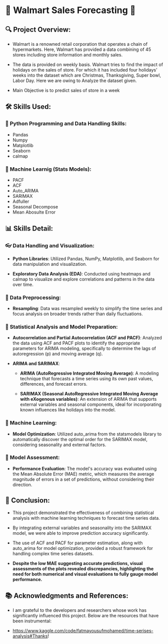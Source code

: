# 🏪 Walmart Sales Forecasting 🏪 

## 🔍 Project Overview:
* Walmart is a renowned retail corporation that operates a chain of hypermarkets. Here, Walmart has provided a data combining of 45 stores including store information and monthly sales.
  
* The data is provided on weekly basis. Walmart tries to find the impact of holidays on the sales of store. For which it has included four holidays’ weeks into the dataset which are Christmas, Thanksgiving, Super bowl, Labor Day. Here we are owing to Analyze the dataset given.

* Main Objective is to predict sales of store in a week

## 🛠️ Skills Used:
### 🐍 Python Programming and Data Handling Skills:
* Pandas
* Numpy
* Matplotlib
* Seaborn
* calmap
### 🤖 Machine Learnig (Stats Models):
* PACF
* ACF
* Auto_ARIMA
* SARIMAX
* Adfuller
* Seasonal Decompose
* Mean Abosulte Error

## 📊 Skills Detail:
### 👓 Data Handling and Visualization:
- **Python Libraries**: Utilized Pandas, NumPy, Matplotlib, and Seaborn for data manipulation and visualization.
  
- **Exploratory Data Analysis (EDA)**: Conducted using heatmaps and calmap to visualize and explore correlations and patterns in the data over time.

### 🔄 Data Preprocessing:
- **Resampling**: Data was resampled weekly to simplify the time series and focus analysis on broader trends rather than daily fluctuations.

### 🔢 Statistical Analysis and Model Preparation:
- **Autocorrelation and Partial Autocorrelation (ACF and PACF)**: Analyzed the data using ACF and PACF plots to identify the appropriate parameters for ARIMA modeling, specifically to determine the lags of autoregression (p) and moving average (q).

- **ARIMA and SARIMAX**:
  - **ARIMA (AutoRegressive Integrated Moving Average)**: A modeling technique that forecasts a time series using its own past values, differences, and forecast errors.
    
  - **SARIMAX (Seasonal AutoRegressive Integrated Moving Average with eXogenous variables)**: An extension of ARIMA that supports external variables and seasonal components, ideal for incorporating known influences like holidays into the model.

### 🤖 Machine Learning:
- **Model Optimization**: Utilized auto_arima from the statsmodels library to automatically discover the optimal order for the SARIMAX model, considering seasonality and external factors.

###  📏 Model Assessment:
- **Performance Evaluation**: The model's accuracy was evaluated using the Mean Absolute Error (MAE) metric, which measures the average magnitude of errors in a set of predictions, without considering their direction.

## 🎯 Conclusion:
* This project demonstrated the effectiveness of combining statistical analysis with machine learning techniques to forecast time series data.
  
* By integrating external variables and seasonality into the SARIMAX model, we were able to improve prediction accuracy significantly.
  
* The use of ACF and PACF for parameter estimation, along with auto_arima for model optimization, provided a robust framework for handling complex time series datasets.

* **Despite the low MAE suggesting accurate predictions, visual assessments of the plots revealed discrepancies, highlighting the need for both numerical and visual evaluations to fully gauge model performance.**

## 📚 Acknowledgments and References:
* I am grateful to the developers and researchers whose work has significantly influenced this project. Below are the resources that have been instrumental:

* https://www.kaggle.com/code/fatmayousufmohamed/time-serises-analysis#Thanks!
